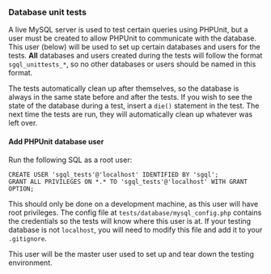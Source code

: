 ### Database unit tests
A live MySQL server is used to test certain queries using PHPUnit, but a user must be created to allow PHPUnit to communicate with the database.  This user (below) will be used to set up certain databases and users for the tests.  **All** databases and users created during the tests will follow the format `sgql_unittests_*`, so no other databases or users should be named in this format.

The tests automatically clean up after themselves, so the database is always in the same state before and after the tests.  If you wish to see the state of the database during a test, insert a `die()` statement in the test.  The next time the tests are run, they will automatically clean up whatever was left over.

#### Add PHPUnit database user
Run the following SQL as a root user:

```
CREATE USER 'sgql_tests'@'localhost' IDENTIFIED BY 'sgql';
GRANT ALL PRIVILEGES ON *.* TO 'sgql_tests'@'localhost' WITH GRANT OPTION;
```

This should only be done on a development machine, as this user will have root privileges.  The config file at `tests/database/mysql_config.php` contains the credentials so the tests will know where this user is at.  If your testing database is not `localhost`, you will need to modify this file and add it to your `.gitignore`.

This user will be the master user used to set up and tear down the testing environment.
